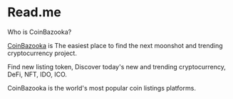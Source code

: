# Read.me
Who is CoinBazooka?

<a href="https://coinbazooka.com">CoinBazooka</a>
 is The easiest place to find the next moonshot and trending cryptocurrency project.

Find new listing token, Discover today's new and trending cryptocurrency, DeFi, NFT, IDO, ICO.

CoinBazooka is the world's most popular coin listings platforms.
